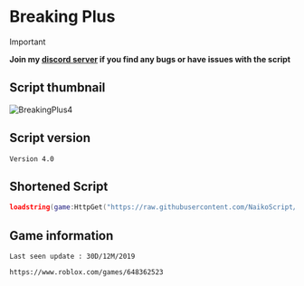 # Breaking Plus
> [!IMPORTANT]
> **Join my [discord server](https://discord.gg/vAWJMYJYcR) if you find any bugs or have issues with the script**
## Script thumbnail
![BreakingPlus4](https://github.com/NaikoScript/Breaking-Plus/assets/107273752/68352ab9-d209-460d-b394-ec873341403d)
## Script version
`Version 4.0`
## Shortened Script
```lua
loadstring(game:HttpGet("https://raw.githubusercontent.com/NaikoScript/Breaking-Plus/main/Script"))()
```
## Game information
`Last seen update : 30D/12M/2019`
```
https://www.roblox.com/games/648362523
```
